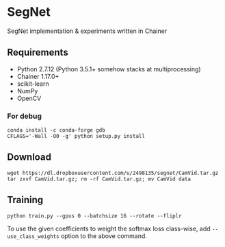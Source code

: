 # SegNet
SegNet implementation &amp; experiments written in Chainer

## Requirements

- Python 2.7.12 (Python 3.5.1+ somehow stacks at multiprocessing)
- Chainer 1.17.0+
- scikit-learn
- NumPy
- OpenCV

### For debug

```
conda install -c conda-forge gdb
CFLAGS='-Wall -O0 -g' python setup.py install
```

## Download

```
wget https://dl.dropboxusercontent.com/u/2498135/segnet/CamVid.tar.gz
tar zxvf CamVid.tar.gz; rm -rf CamVid.tar.gz; mv CamVid data
```

## Training

```
python train.py --gpus 0 --batchsize 16 --rotate --fliplr
```

To use the given coefficients to weight the softmax loss class-wise, add `--use_class_weights` option to the above command.
